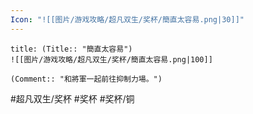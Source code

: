 ```yaml
---
Icon: "![[图片/游戏攻略/超凡双生/奖杯/簡直太容易.png|30]]"
---
```

```ad-common-bronze-trophy
title: (Title:: "簡直太容易")
![[图片/游戏攻略/超凡双生/奖杯/簡直太容易.png|100]]

(Comment:: "和將軍一起前往抑制力場。")
```

#超凡双生/奖杯 #奖杯 #奖杯/铜
